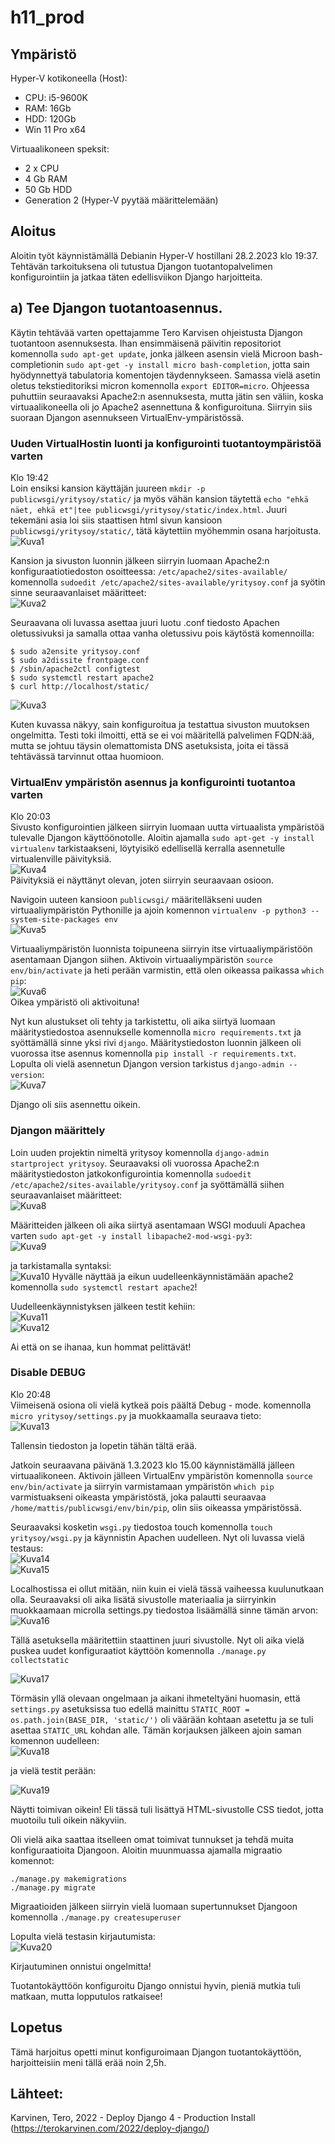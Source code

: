 # h11_prod


## Ympäristö

Hyper-V kotikoneella (Host):

- CPU: i5-9600K
- RAM: 16Gb
- HDD: 120Gb
- Win 11 Pro x64

Virtuaalikoneen speksit:

- 2 x CPU
- 4 Gb RAM
- 50 Gb HDD
- Generation 2 (Hyper-V pyytää määrittelemään)


## Aloitus 
Aloitin työt käynnistämällä Debianin Hyper-V hostillani 28.2.2023 klo 19:37. Tehtävän tarkoituksena oli tutustua Djangon tuotantopalvelimen konfigurointiin ja jatkaa täten edellisviikon Django harjoitteita.

## a) Tee Djangon tuotantoasennus.
Käytin tehtävää varten opettajamme Tero Karvisen ohjeistusta Djangon tuotantoon asennuksesta. Ihan ensimmäisenä päivitin repositoriot komennolla ```sudo apt-get update```, jonka jälkeen asensin vielä Microon bash-completionin ```sudo apt-get -y install micro bash-completion```, jotta sain hyödynnettyä tabulatoria komentojen täydennykseen. Samassa vielä asetin oletus tekstieditoriksi micron komennolla ```export EDITOR=micro```. Ohjeessa puhuttiin seuraavaksi Apache2:n asennuksesta, mutta jätin sen väliin, koska virtuaalikoneella oli jo Apache2 asennettuna & konfiguroituna. Siirryin siis suoraan Djangon asennukseen VirtualEnv-ympäristössä.

### Uuden VirtualHostin luonti ja konfigurointi tuotantoympäristöä varten
Klo 19:42 </br>
Loin ensiksi kansion käyttäjän juureen ```mkdir -p publicwsgi/yritysoy/static/``` ja myös vähän kansion täytettä ```echo "ehkä näet, ehkä et"|tee publicwsgi/yritysoy/static/index.html```. Juuri tekemäni asia loi siis staattisen html sivun kansioon ```publicwsgi/yritysoy/static/```, tätä käytettiin myöhemmin osana harjoitusta. </br>
![Kuva1](https://user-images.githubusercontent.com/122887740/221936350-19f44dcb-0a42-4648-86cb-d8d663c38d94.png)</br>

Kansion ja sivuston luonnin jälkeen siirryin luomaan Apache2:n konfiguraatiotiedoston osoitteessa: ```/etc/apache2/sites-available/``` komennolla ```sudoedit /etc/apache2/sites-available/yritysoy.conf``` ja syötin sinne seuraavanlaiset määritteet: </br>
![Kuva2](https://user-images.githubusercontent.com/122887740/221938389-cae9508d-1697-4f57-be93-e0c39916c620.png)</br>

Seuraavana oli luvassa asettaa juuri luotu .conf tiedosto Apachen oletussivuksi ja samalla ottaa vanha oletussivu pois käytöstä komennoilla: 
```
$ sudo a2ensite yritysoy.conf
$ sudo a2dissite frontpage.conf 
$ /sbin/apache2ctl configtest
$ sudo systemctl restart apache2
$ curl http://localhost/static/
```


![Kuva3](https://user-images.githubusercontent.com/122887740/221940151-39e6f5bb-5e93-42a1-95d9-6ae30eee10a7.png) </br>

Kuten kuvassa näkyy, sain konfiguroitua ja testattua sivuston muutoksen ongelmitta. Testi toki ilmoitti, että se ei voi määritellä palvelimen FQDN:ää, mutta se johtuu täysin olemattomista DNS asetuksista, joita ei tässä tehtävässä tarvinnut ottaa huomioon.


### VirtualEnv ympäristön asennus ja konfigurointi tuotantoa varten
Klo 20:03</br>
Sivusto konfigurointien jälkeen siirryin luomaan uutta virtuaalista ympäristöä tulevalle Djangon käyttöönotolle.
Aloitin ajamalla ```sudo apt-get -y install virtualenv``` tarkistaakseni, löytyisikö edellisellä kerralla asennetulle virtualenville päivityksiä. </br>
![Kuva4](https://user-images.githubusercontent.com/122887740/221940954-f29c7157-e1cc-4bba-b84d-32369b6a654e.png)</br>
Päivityksiä ei näyttänyt olevan, joten siirryin seuraavaan osioon.


Navigoin uuteen kansioon ```publicwsgi/``` määritelläkseni uuden virtuaaliympäristön Pythonille ja ajoin komennon ```virtualenv -p python3 --system-site-packages env```</br>
![Kuva5](https://user-images.githubusercontent.com/122887740/221941329-9a929efb-a7e0-4af5-a2a9-c2054a3cb3df.png)</br>

Virtuaaliympäristön luonnista toipuneena siirryin itse virtuaaliympäristöön asentamaan Djangon siihen. Aktivoin virtuaaliympäristön ```source env/bin/activate``` ja heti perään varmistin, että olen oikeassa paikassa ```which pip```:</br>
![Kuva6](https://user-images.githubusercontent.com/122887740/221941945-20d1f85b-6810-4023-92d1-7b5c9b586080.png)</br>
Oikea ympäristö oli aktivoituna! </br>


Nyt kun alustukset oli tehty ja tarkistettu, oli aika siirtyä luomaan määritystiedostoa asennukselle komennolla ```micro requirements.txt``` ja syöttämällä sinne yksi rivi ```django```. Määritystiedoston luonnin jälkeen oli vuorossa itse asennus komennolla ```pip install -r requirements.txt```. Lopulta oli vielä asennetun Djangon version tarkistus ```django-admin --version```: </br>
![Kuva7](https://user-images.githubusercontent.com/122887740/221942700-ecb1eb89-b7a7-4025-9cac-01d5ea0b0f3e.png)</br>

Django oli siis asennettu oikein. 


### Djangon määrittely
Loin uuden projektin nimeltä yritysoy komennolla ```django-admin startproject yritysoy```. Seuraavaksi oli vuorossa Apache2:n määritystiedoston jatkokonfigurointia komennolla ```sudoedit /etc/apache2/sites-available/yritysoy.conf``` ja syöttämällä siihen seuraavanlaiset määritteet: </br>
![Kuva8](https://user-images.githubusercontent.com/122887740/221943831-51172aee-4097-4d0d-aa83-a63b2f8caf9d.png)</br>

Määritteiden jälkeen oli aika siirtyä asentamaan WSGI moduuli Apachea varten ```sudo apt-get -y install libapache2-mod-wsgi-py3```: </br>
![Kuva9](https://user-images.githubusercontent.com/122887740/221944185-4ee72b78-43fa-4d8d-a4af-600ab15ac913.png)</br>

ja tarkistamalla syntaksi: </br>
![Kuva10](https://user-images.githubusercontent.com/122887740/221944485-8f458afb-c8de-44a9-a5db-fa8e5a9d20a9.png)
Hyvälle näyttää ja eikun uudelleenkäynnistämään apache2 komennolla ```sudo systemctl restart apache2```!

Uudelleenkäynnistyksen jälkeen testit kehiin: </br>
![Kuva11](https://user-images.githubusercontent.com/122887740/221949789-3834afe7-a114-4b69-ba10-5410940bef0d.png)</br>
![Kuva12](https://user-images.githubusercontent.com/122887740/221949798-210c2a6c-557c-4082-9bde-29eaed5d8a61.png)</br>

Ai että on se ihanaa, kun hommat pelittävät!

### Disable DEBUG
Klo 20:48</br>
Viimeisenä osiona oli vielä kytkeä pois päältä Debug - mode. komennolla ```micro yritysoy/settings.py``` ja muokkaamalla seuraava tieto:</br>
![Kuva13](https://user-images.githubusercontent.com/122887740/221951335-a29cd93d-b163-49ab-9b9f-9bf94bc8129e.png)</br>

Tallensin tiedoston ja lopetin tähän tältä erää.

Jatkoin seuraavana päivänä 1.3.2023 klo 15.00 käynnistämällä jälleen virtuaalikoneen. Aktivoin jälleen VirtualEnv ympäristön komennolla ```source env/bin/activate``` ja siirryin varmistamaan ympäristön ```which pip``` varmistuakseni oikeasta ympäristöstä, joka palautti seuraavaa ```/home/mattis/publicwsgi/env/bin/pip```, olin siis oikeassa ympäristössä.

Seuraavaksi kosketin ```wsgi.py``` tiedostoa touch komennolla ```touch yritysoy/wsgi.py``` ja käynnistin Apachen uudelleen. Nyt oli luvassa vielä testaus: </br>
![Kuva14](https://user-images.githubusercontent.com/122887740/222148925-cbcd58c8-a946-4c58-bce4-19ba3112c719.png)</br>
![Kuva15](https://user-images.githubusercontent.com/122887740/222148932-530c5ad4-5e03-4cc2-bccf-8024d332d437.png)</br>

Localhostissa ei ollut mitään, niin kuin ei vielä tässä vaiheessa kuulunutkaan olla. Seuraavaksi oli aika lisätä sivustolle materiaalia ja siirryinkin muokkaamaan microlla settings.py tiedostoa lisäämällä sinne tämän arvon: </br>
![Kuva16](https://user-images.githubusercontent.com/122887740/222150008-7eb3570c-a209-4ace-8acf-bdc6ba2dce29.png)</br>


Tällä asetuksella määritettiin staattinen juuri sivustolle. Nyt oli aika vielä puskea uudet konfiguraatiot käyttöön komennolla ```./manage.py collectstatic``` </br>


![Kuva17](https://user-images.githubusercontent.com/122887740/222153652-68e15c4e-5612-4a91-ad96-dba67ef49d8b.png) </br>

Törmäsin yllä olevaan ongelmaan ja aikani ihmeteltyäni huomasin, että ```settings.py``` asetuksissa tuo edellä mainittu ```STATIC_ROOT = os.path.join(BASE_DIR, 'static/')``` oli väärään kohtaan asetettu ja se tuli asettaa ```STATIC_URL``` kohdan alle. Tämän korjauksen jälkeen ajoin saman komennon uudelleen: </br>
![Kuva18](https://user-images.githubusercontent.com/122887740/222153911-995196c7-1263-43b6-879f-469be45ce38d.png)</br>


ja vielä testit perään: </br>


![Kuva19](https://user-images.githubusercontent.com/122887740/222154244-0d5e0aba-e62d-4644-bb92-9f2f7f00d814.png)</br>


Näytti toimivan oikein! Eli tässä tuli lisättyä HTML-sivustolle CSS tiedot, jotta muotoilu tuli oikein näkyviin.

Oli vielä aika saattaa itselleen omat toimivat tunnukset ja tehdä muita konfiguraatioita Djangoon. Aloitin muunmuassa ajamalla migraatio komennot:
```
./manage.py makemigrations
./manage.py migrate
```

Migraatioiden jälkeen siirryin vielä luomaan supertunnukset Djangoon komennolla ```./manage.py createsuperuser```

Lopulta vielä testasin kirjautumista: </br>
![Kuva20](https://user-images.githubusercontent.com/122887740/222156302-3d786092-61ca-4e84-b0df-2ea0d09d5de6.png) </br>

Kirjautuminen onnistui ongelmitta!


Tuotantokäyttöön konfiguroitu Django onnistui hyvin, pieniä mutkia tuli matkaan, mutta lopputulos ratkaisee!


## Lopetus
Tämä harjoitus opetti minut konfiguroimaan Djangon tuotantokäyttöön, harjoitteisiin meni tällä erää noin 2,5h.

## Lähteet:
Karvinen, Tero, 2022 - Deploy Django 4 - Production Install (https://terokarvinen.com/2022/deploy-django/)
